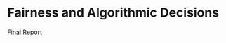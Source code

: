 # Fairness and Algorithmic Decisions
[Final Report](https://github.com/Amandoj/DSC167/blob/main/DSC167_Final_Paper.pdf)
